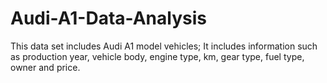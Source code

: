# Audi-A1-Data-Analysis
This data set includes Audi A1 model vehicles; It includes information such as production year, vehicle body, engine type, km, gear type, fuel type, owner and price.
